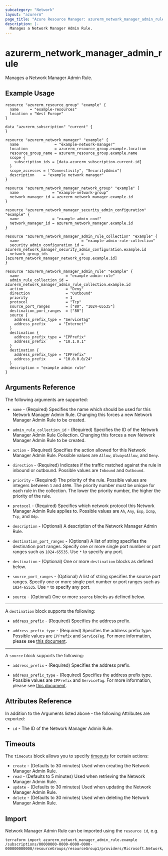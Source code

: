 ```yaml
---
subcategory: "Network"
layout: "azurerm"
page_title: "Azure Resource Manager: azurerm_network_manager_admin_rule"
description: |-
  Manages a Network Manager Admin Rule.
---
```


# azurerm_network_manager_admin_rule

Manages a Network Manager Admin Rule.

## Example Usage

```hcl
resource "azurerm_resource_group" "example" {
  name     = "example-resources"
  location = "West Europe"
}

data "azurerm_subscription" "current" {
}

resource "azurerm_network_manager" "example" {
  name                = "example-network-manager"
  location            = azurerm_resource_group.example.location
  resource_group_name = azurerm_resource_group.example.name
  scope {
    subscription_ids = [data.azurerm_subscription.current.id]
  }
  scope_accesses = ["Connectivity", "SecurityAdmin"]
  description    = "example network manager"
}

resource "azurerm_network_manager_network_group" "example" {
  name               = "example-network-group"
  network_manager_id = azurerm_network_manager.example.id
}

resource "azurerm_network_manager_security_admin_configuration" "example" {
  name               = "example-admin-conf"
  network_manager_id = azurerm_network_manager.example.id
}

resource "azurerm_network_manager_admin_rule_collection" "example" {
  name                            = "example-admin-rule-collection"
  security_admin_configuration_id = azurerm_network_manager_security_admin_configuration.example.id
  network_group_ids               = [azurerm_network_manager_network_group.example.id]
}

resource "azurerm_network_manager_admin_rule" "example" {
  name                     = "example-admin-rule"
  admin_rule_collection_id = azurerm_network_manager_admin_rule_collection.example.id
  action                   = "Deny"
  direction                = "Outbound"
  priority                 = 1
  protocol                 = "Tcp"
  source_port_ranges       = ["80", "1024-65535"]
  destination_port_ranges  = ["80"]
  source {
    address_prefix_type = "ServiceTag"
    address_prefix      = "Internet"
  }
  destination {
    address_prefix_type = "IPPrefix"
    address_prefix      = "10.1.0.1"
  }
  destination {
    address_prefix_type = "IPPrefix"
    address_prefix      = "10.0.0.0/24"
  }
  description = "example admin rule"
}
```

## Arguments Reference

The following arguments are supported:

* `name` - (Required) Specifies the name which should be used for this Network Manager Admin Rule. Changing this forces a new Network Manager Admin Rule to be created.

* `admin_rule_collection_id` - (Required) Specifies the ID of the Network Manager Admin Rule Collection. Changing this forces a new Network Manager Admin Rule to be created.

* `action` - (Required) Specifies the action allowed for this Network Manager Admin Rule. Possible values are `Allow`, `AlwaysAllow`, and `Deny`.

* `direction` - (Required) Indicates if the traffic matched against the rule in inbound or outbound. Possible values are `Inbound` and `Outbound`.

* `priority` - (Required) The priority of the rule. Possible values are integers between `1` and `4096`. The priority number must be unique for each rule in the collection. The lower the priority number, the higher the priority of the rule.

* `protocol` - (Required) Specifies which network protocol this Network Manager Admin Rule applies to. Possible values are `Ah`, `Any`, `Esp`, `Icmp`, `Tcp`, and `Udp`.

* `description` - (Optional) A description of the Network Manager Admin Rule.

* `destination_port_ranges` - (Optional) A list of string specifies the destination port ranges. Specify one or more single port number or port ranges such as `1024-65535`. Use `*` to specify any port.

* `destination` - (Optional) One or more `destination` blocks as defined below.

* `source_port_ranges` - (Optional) A list of string specifies the source port ranges. Specify one or more single port number or port ranges such as `1024-65535`. Use `*` to specify any port.

* `source` - (Optional) One or more `source` blocks as defined below.

---

A `destination` block supports the following:

* `address_prefix` - (Required) Specifies the address prefix. 

* `address_prefix_type` - (Required) Specifies the address prefix type. Possible values are `IPPrefix` and `ServiceTag`. For more information, please see [this document](https://learn.microsoft.com/en-us/azure/virtual-network-manager/concept-security-admins#source-and-destination-types).

---

A `source` block supports the following:

* `address_prefix` - (Required) Specifies the address prefix.

* `address_prefix_type` - (Required) Specifies the address prefix type. Possible values are `IPPrefix` and `ServiceTag`. For more information, please see [this document](https://learn.microsoft.com/en-us/azure/virtual-network-manager/concept-security-admins#source-and-destination-types).

## Attributes Reference

In addition to the Arguments listed above - the following Attributes are exported:

* `id` - The ID of the Network Manager Admin Rule.

## Timeouts

The `timeouts` block allows you to specify [timeouts](https://www.terraform.io/language/resources/syntax#operation-timeouts) for certain actions:

* `create` - (Defaults to 30 minutes) Used when creating the Network Manager Admin Rule.
* `read` - (Defaults to 5 minutes) Used when retrieving the Network Manager Admin Rule.
* `update` - (Defaults to 30 minutes) Used when updating the Network Manager Admin Rule.
* `delete` - (Defaults to 30 minutes) Used when deleting the Network Manager Admin Rule.

## Import

Network Manager Admin Rule can be imported using the `resource id`, e.g.

```shell
terraform import azurerm_network_manager_admin_rule.example /subscriptions/00000000-0000-0000-0000-000000000000/resourceGroups/resourceGroup1/providers/Microsoft.Network/networkManagers/networkManager1/securityAdminConfigurations/configuration1/ruleCollections/ruleCollection1/rules/rule1
```
